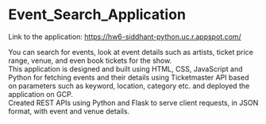 # Event_Search_Application

Link to the application: https://hw6-siddhant-python.uc.r.appspot.com/

You can search for events, look at event details such as artists, ticket price range, venue, and even book tickets for the show. 
<br>
This application is designed and built using HTML, CSS, JavaScript and Python for fetching events and their details using Ticketmaster API based on parameters such as keyword, location, category etc. and deployed the application on GCP.
<br>
Created REST APIs using Python and Flask to serve client requests, in JSON format, with event and venue details.
